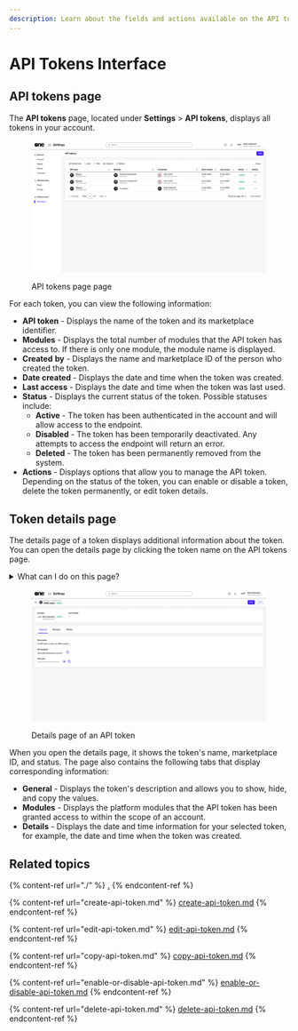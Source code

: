 ```yaml
---
description: Learn about the fields and actions available on the API tokens page.
---
```


# API Tokens Interface

## API tokens page <a href="#agreements-interface" id="agreements-interface"></a>

The **API tokens** page, located under **Settings** > **API tokens**, displays all tokens in your account.

<figure><img src="../../../.gitbook/assets/image (330).png" alt=""><figcaption><p>API tokens page page</p></figcaption></figure>

For each token, you can view the following information:

* **API token** - Displays the name of the token and its marketplace identifier.
* **Modules** - Displays the total number of modules that the API token has access to. If there is only one module, the module name is displayed.
* **Created** **by** - Displays the name and marketplace ID of the person who created the token.&#x20;
* **Date created** - Displays the date and time when the token was created.
* **Last access** - Displays the date and time when the token was last used.
* **Status** - Displays the current status of the token. Possible statuses include:
  * **Active** - The token has been authenticated in the account and will allow access to the endpoint.
  * **Disabled** - The token has been temporarily deactivated. Any attempts to access the endpoint will return an error.
  * **Deleted** - The token has been permanently removed from the system.&#x20;
* **Actions** - Displays options that allow you to manage the API token. Depending on the status of the token, you can enable or disable a token, delete the token permanently, or edit token details.

## Token details page

The details page of a token displays additional information about the token. You can open the details page by clicking the token name on the API tokens page.

<details>

<summary>What can I do on this page?</summary>

From the details page, you can complete the following tasks:&#x20;

* [Edit an API token](edit-api-token.md)
* [Delete an API token](delete-api-token.md)
* [Enable or disable a token](enable-or-disable-api-token.md)

</details>

<figure><img src="../../../.gitbook/assets/image (331).png" alt=""><figcaption><p>Details page of an API token</p></figcaption></figure>

When you open the details page, it shows the token's name, marketplace ID, and status. The page also contains the following tabs that display corresponding information:

* **General** - Displays the token's description and allows you to show, hide, and copy the values.&#x20;
* **Modules** - Displays the platform modules that the API token has been granted access to within the scope of an account.
* **Details** - Displays the date and time information for your selected token, for example, the date and time when the token was created.

## Related topics

{% content-ref url="./" %}
[.](./)
{% endcontent-ref %}

{% content-ref url="create-api-token.md" %}
[create-api-token.md](create-api-token.md)
{% endcontent-ref %}

{% content-ref url="edit-api-token.md" %}
[edit-api-token.md](edit-api-token.md)
{% endcontent-ref %}

{% content-ref url="copy-api-token.md" %}
[copy-api-token.md](copy-api-token.md)
{% endcontent-ref %}

{% content-ref url="enable-or-disable-api-token.md" %}
[enable-or-disable-api-token.md](enable-or-disable-api-token.md)
{% endcontent-ref %}

{% content-ref url="delete-api-token.md" %}
[delete-api-token.md](delete-api-token.md)
{% endcontent-ref %}
